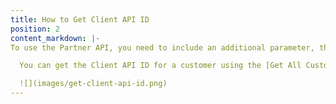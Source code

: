 ```yaml
---
title: How to Get Client API ID
position: 2
content_markdown: |-
To use the Partner API, you need to include an additional parameter, the `client_api_id`, with each request. CloudHealth generates a unique ID for each partner customer.

  You can get the Client API ID for a customer using the [Get All Customers](#partner_get-all-customers) endpoint. You can get the Client API ID for a customer from the CloudHealth Platform. From the left menu, select **Partner > Customer > List**. If the **Client API Id** column is not visible in the report, add it by clicking the **Edit Columns** button.

  ![](images/get-client-api-id.png)
---
```

